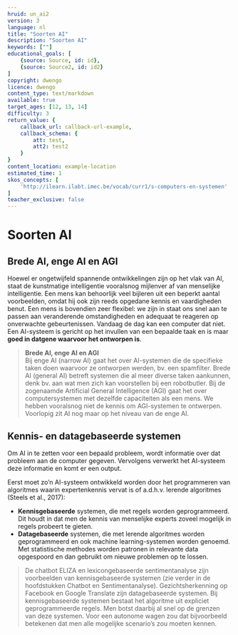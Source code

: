 ```yaml
---
hruid: un_ai2
version: 3
language: nl
title: "Soorten AI"
description: "Soorten AI"
keywords: [""]
educational_goals: [
    {source: Source, id: id}, 
    {source: Source2, id: id2}
]
copyright: dwengo
licence: dwengo
content_type: text/markdown
available: true
target_ages: [12, 13, 14]
difficulty: 3
return_value: {
    callback_url: callback-url-example,
    callback_schema: {
        att: test,
        att2: test2
    }
}
content_location: example-location
estimated_time: 1
skos_concepts: [
    'http://ilearn.ilabt.imec.be/vocab/curr1/s-computers-en-systemen'
]
teacher_exclusive: false
---
```


# Soorten AI

## Brede AI, enge AI en AGI

Hoewel er ongetwijfeld spannende ontwikkelingen zijn op het vlak van AI, staat de kunstmatige intelligentie vooralsnog mijlenver af van menselijke intelligentie. Een mens kan behoorlijk veel bijleren uit een beperkt aantal voorbeelden, omdat hij ook zijn reeds opgedane kennis en vaardigheden benut. Een mens is bovendien zeer flexibel: we zijn in staat ons snel aan te passen aan veranderende omstandigheden en adequaat te reageren op onverwachte gebeurtenissen. Vandaag de dag kan een computer dat niet. Een AI-systeem is gericht op het invullen van een bepaalde taak en is maar **goed in datgene waarvoor het ontworpen is**.

> **Brede AI, enge AI en AGI**<br>
> Bij enge AI (narrow AI) gaat het over AI-systemen die de specifieke taken doen waarvoor ze ontworpen werden, bv. een spamfilter. Brede AI (general AI) betreft systemen die al meer diverse taken aankunnen, denk bv. aan wat men zich kan voorstellen bij een robotbutler. Bij de zogenaamde Artificial General Intelligence (AGI) gaat het over computersystemen met dezelfde capaciteiten als een mens. We hebben vooralsnog niet de kennis om AGI-systemen te ontwerpen. Voorlopig zit AI nog maar op het niveau van de enge AI.

## Kennis- en datagebaseerde systemen

Om AI in te zetten voor een bepaald probleem, wordt informatie over dat probleem aan de computer gegeven. Vervolgens verwerkt het AI-systeem deze informatie en komt er een output. 

Eerst moet zo’n AI-systeem ontwikkeld worden door het programmeren van algoritmes waarin expertenkennis vervat is of a.d.h.v. lerende algoritmes (Steels et al., 2017): 

- **Kennisgebaseerde** systemen, die met regels worden geprogrammeerd. Dit houdt in dat men de kennis van menselijke experts zoveel mogelijk in regels probeert te gieten. 
- **Datagebaseerde** systemen, die met lerende algoritmes worden geprogrammeerd en ook machine learning-systemen worden genoemd. Met statistische methodes worden patronen in relevante data opgespoord en dan gebruikt om nieuwe problemen op te lossen. 


> De chatbot ELIZA en lexicongebaseerde sentimentanalyse zijn voorbeelden van kennisgebaseerde systemen (zie verder in de hoofdstukken Chatbot en Sentimentanalyse). Gezichtsherkenning op Facebook en Google Translate zijn datagebaseerde systemen.
> Bij kennisgebaseerde systemen bestaat het algoritme uit expliciet geprogrammeerde regels. Men botst daarbij al snel op de grenzen van deze systemen. Voor een autonome wagen zou dat bijvoorbeeld betekenen dat men alle mogelijke scenario’s zou moeten kennen.



